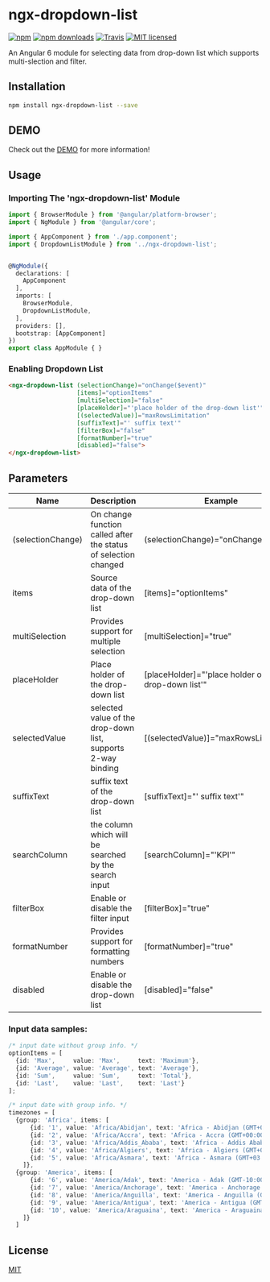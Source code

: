 # ngx-dropdown-list

[![npm](https://img.shields.io/npm/v/ngx-dropdown-list.svg?style=flat-square)](https://www.npmjs.com/package/ngx-dropdown-list) [![npm downloads](https://img.shields.io/npm/dm/ngx-dropdown-list.svg)](https://www.npmjs.com/package/ngx-dropdown-list) [![Travis](https://img.shields.io/travis/ckyycc/ngx-dropdown-list.svg?style=flat-square)](https://travis-ci.org/ckyycc/ngx-dropdown-list) [![MIT licensed](https://img.shields.io/badge/license-MIT-blue.svg?style=flat-square)](https://github.com/ckyycc/ngx-dropdown-list/blob/master/LICENSE)

An Angular 6 module for selecting data from drop-down list which supports multi-slection and filter.

## Installation
```bash
npm install ngx-dropdown-list --save
```
## DEMO
Check out the [DEMO](https://ckyycc.github.io/ngx-dropdown-list/) for more information!

## Usage

### Importing The 'ngx-dropdown-list' Module
```TypeScript
import { BrowserModule } from '@angular/platform-browser';
import { NgModule } from '@angular/core';

import { AppComponent } from './app.component';
import { DropdownListModule } from '../ngx-dropdown-list';


@NgModule({
  declarations: [
    AppComponent
  ],
  imports: [
    BrowserModule,
    DropdownListModule,
  ],
  providers: [],
  bootstrap: [AppComponent]
})
export class AppModule { }

```
### Enabling Dropdown List
```HTML
<ngx-dropdown-list (selectionChange)="onChange($event)"
                   [items]="optionItems"
                   [multiSelection]="false"
                   [placeHolder]="'place holder of the drop-down list'"
                   [(selectedValue)]="maxRowsLimitation"
                   [suffixText]="' suffix text'"
                   [filterBox]="false"
                   [formatNumber]="true"
                   [disabled]="false">
</ngx-dropdown-list>
```

## Parameters
Name  | Description | Example | 
------------- | ------------- | -------------
(selectionChange)  | On change function called after the status of selection changed | (selectionChange)="onChange($event)"
items  | Source data of the drop-down list | [items]="optionItems"
multiSelection  | Provides support for multiple selection | [multiSelection]="true"
placeHolder  | Place holder of the drop-down list | [placeHolder]="'place holder of the drop-down list'"
selectedValue  | selected value of the drop-down list, supports 2-way binding | [(selectedValue)]="maxRowsLimitation"
suffixText  | suffix text of the drop-down list | [suffixText]="' suffix text'"
searchColumn  | the column which will be searched by the search input | [searchColumn]="'KPI'"
filterBox  | Enable or disable the filter input |  [filterBox]="true"
formatNumber  | Provides support for formatting numbers | [formatNumber]="true"
disabled  | Enable or disable the drop-down list | [disabled]="false"

### Input data samples:
```TypeScript
/* input date without group info. */
optionItems = [
  {id: 'Max',     value: 'Max',     text: 'Maximum'},
  {id: 'Average', value: 'Average', text: 'Average'},
  {id: 'Sum',     value: 'Sum',     text: 'Total'},
  {id: 'Last',    value: 'Last',    text: 'Last'}
];

/* input date with group info. */
timezones = [
  {group: 'Africa', items: [
      {id: '1', value: 'Africa/Abidjan', text: 'Africa - Abidjan (GMT+00:00)', selected: false},
      {id: '2', value: 'Africa/Accra', text: 'Africa - Accra (GMT+00:00)', selected: false},
      {id: '3', value: 'Africa/Addis_Ababa', text: 'Africa - Addis Ababa (GMT+03:00)', selected: false},
      {id: '4', value: 'Africa/Algiers', text: 'Africa - Algiers (GMT+01:00)', selected: false},
      {id: '5', value: 'Africa/Asmara', text: 'Africa - Asmara (GMT+03:00)', selected: false},
    ]},
  {group: 'America', items: [
      {id: '6', value: 'America/Adak', text: 'America - Adak (GMT-10:00)', selected: false},
      {id: '7', value: 'America/Anchorage', text: 'America - Anchorage (GMT-09:00)', selected: false},
      {id: '8', value: 'America/Anguilla', text: 'America - Anguilla (GMT-04:00)', selected: false},
      {id: '9', value: 'America/Antigua', text: 'America - Antigua (GMT-04:00)', selected: false},
      {id: '10', value: 'America/Araguaina', text: 'America - Araguaina (GMT-03:00)', selected: false},
    ]}
  ]
```

## License

[MIT](/LICENSE)
